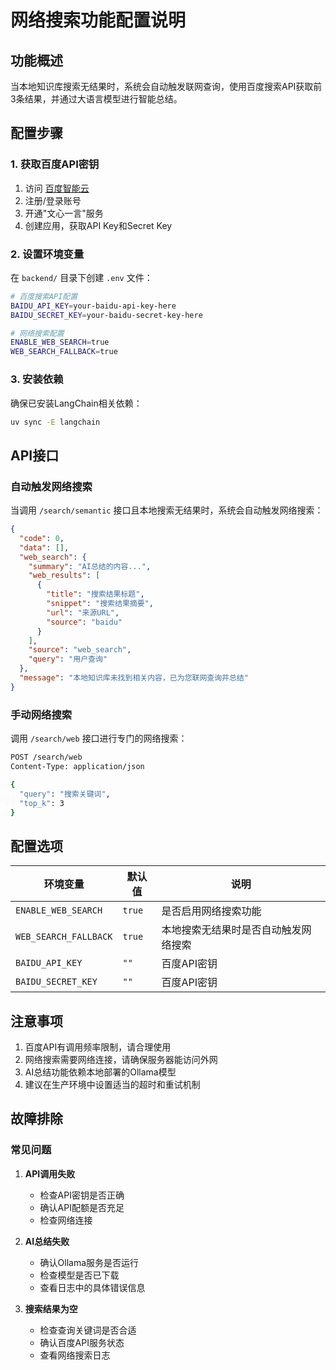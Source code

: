 # 网络搜索功能配置说明

## 功能概述

当本地知识库搜索无结果时，系统会自动触发联网查询，使用百度搜索API获取前3条结果，并通过大语言模型进行智能总结。

## 配置步骤

### 1. 获取百度API密钥

1. 访问 [百度智能云](https://cloud.baidu.com/)
2. 注册/登录账号
3. 开通"文心一言"服务
4. 创建应用，获取API Key和Secret Key

### 2. 设置环境变量

在 `backend/` 目录下创建 `.env` 文件：

```bash
# 百度搜索API配置
BAIDU_API_KEY=your-baidu-api-key-here
BAIDU_SECRET_KEY=your-baidu-secret-key-here

# 网络搜索配置
ENABLE_WEB_SEARCH=true
WEB_SEARCH_FALLBACK=true
```

### 3. 安装依赖

确保已安装LangChain相关依赖：

```bash
uv sync -E langchain
```

## API接口

### 自动触发网络搜索

当调用 `/search/semantic` 接口且本地搜索无结果时，系统会自动触发网络搜索：

```json
{
  "code": 0,
  "data": [],
  "web_search": {
    "summary": "AI总结的内容...",
    "web_results": [
      {
        "title": "搜索结果标题",
        "snippet": "搜索结果摘要",
        "url": "来源URL",
        "source": "baidu"
      }
    ],
    "source": "web_search",
    "query": "用户查询"
  },
  "message": "本地知识库未找到相关内容，已为您联网查询并总结"
}
```

### 手动网络搜索

调用 `/search/web` 接口进行专门的网络搜索：

```bash
POST /search/web
Content-Type: application/json

{
  "query": "搜索关键词",
  "top_k": 3
}
```

## 配置选项

| 环境变量 | 默认值 | 说明 |
|---------|--------|------|
| `ENABLE_WEB_SEARCH` | `true` | 是否启用网络搜索功能 |
| `WEB_SEARCH_FALLBACK` | `true` | 本地搜索无结果时是否自动触发网络搜索 |
| `BAIDU_API_KEY` | `""` | 百度API密钥 |
| `BAIDU_SECRET_KEY` | `""` | 百度API密钥 |

## 注意事项

1. 百度API有调用频率限制，请合理使用
2. 网络搜索需要网络连接，请确保服务器能访问外网
3. AI总结功能依赖本地部署的Ollama模型
4. 建议在生产环境中设置适当的超时和重试机制

## 故障排除

### 常见问题

1. **API调用失败**
   - 检查API密钥是否正确
   - 确认API配额是否充足
   - 检查网络连接

2. **AI总结失败**
   - 确认Ollama服务是否运行
   - 检查模型是否已下载
   - 查看日志中的具体错误信息

3. **搜索结果为空**
   - 检查查询关键词是否合适
   - 确认百度API服务状态
   - 查看网络搜索日志
